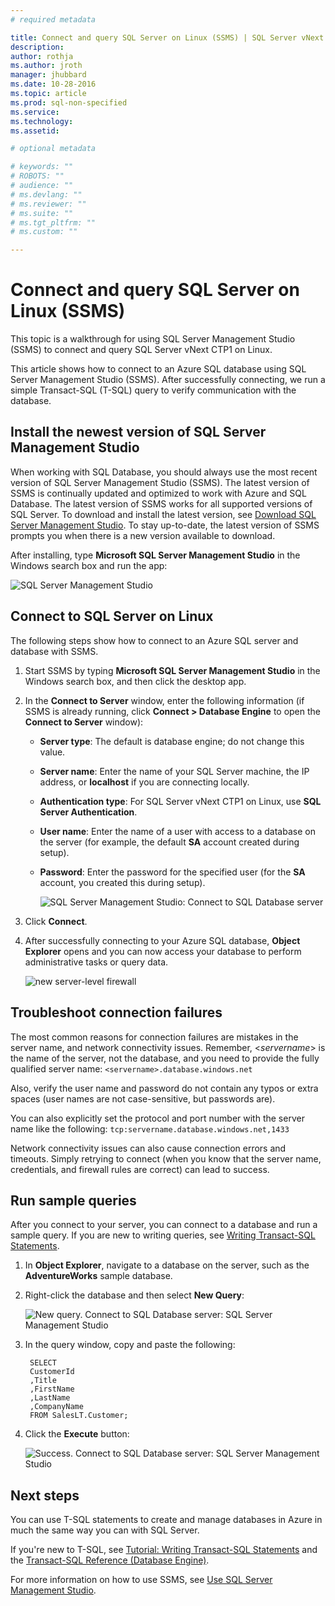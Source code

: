 ```yaml
---
# required metadata

title: Connect and query SQL Server on Linux (SSMS) | SQL Server vNext CTP1
description: 
author: rothja 
ms.author: jroth 
manager: jhubbard
ms.date: 10-28-2016
ms.topic: article
ms.prod: sql-non-specified
ms.service: 
ms.technology: 
ms.assetid: 

# optional metadata

# keywords: ""
# ROBOTS: ""
# audience: ""
# ms.devlang: ""
# ms.reviewer: ""
# ms.suite: ""
# ms.tgt_pltfrm: ""
# ms.custom: ""

---
```

# Connect and query SQL Server on Linux (SSMS)
This topic is a walkthrough for using SQL Server Management Studio (SSMS) to connect and query SQL Server vNext CTP1 on Linux.

This article shows how to connect to an Azure SQL database using SQL Server Management Studio (SSMS). After successfully connecting, we run a simple Transact-SQL (T-SQL) query to verify communication with the database.

## Install the newest version of SQL Server Management Studio

When working with SQL Database, you should always use the most recent version of SQL Server Management Studio (SSMS). The latest version of SSMS is continually updated and optimized to work with Azure and SQL Database. The latest version of SSMS works for all supported versions of SQL Server. To download and install the latest version, see [Download SQL Server Management Studio](https://msdn.microsoft.com/library/mt238290.aspx). To stay up-to-date, the latest version of SSMS prompts you when there is a new version available to download. 

After installing, type **Microsoft SQL Server Management Studio** in the Windows search box and run the app:

![SQL Server Management Studio](./media/sql-server-linux-connect-query-ssms/ssms.png)


## Connect to SQL Server on Linux

The following steps show how to connect to an Azure SQL server and database with SSMS.

1. Start SSMS by typing **Microsoft SQL Server Management Studio** in the Windows search box, and then click the desktop app.

2. In the **Connect to Server** window, enter the following information (if SSMS is already running, click **Connect > Database Engine** to open the **Connect to Server** window):

    - **Server type**: The default is database engine; do not change this value.
    - **Server name**: Enter the name of your SQL Server machine, the IP address, or **localhost** if you are connecting locally.
    - **Authentication type**: For SQL Server vNext CTP1 on Linux, use **SQL Server Authentication**.
    - **User name**: Enter the name of a user with access to a database on the server (for example, the default **SA** account created during setup). 
    - **Password**: Enter the password for the specified user (for the **SA** account, you created this during setup).
   
        ![SQL Server Management Studio: Connect to SQL Database server](./media/sql-server-linux-connect-query-ssms/connect.png)

3. Click **Connect**.
 
5. After successfully connecting to your Azure SQL database, **Object Explorer** opens and you can now access your database to perform administrative tasks or query data.
 
     ![new server-level firewall](./media/sql-server-linux-connect-query-ssms/connect-server-principal-5.png)
     
## Troubleshoot connection failures

The most common reasons for connection failures are mistakes in the server name, and network connectivity issues. Remember, <*servername*> is the name of the server, not the database, and you need to provide the fully qualified server name: `<servername>.database.windows.net`

Also, verify the user name and password do not contain any typos or extra spaces (user names are not case-sensitive, but passwords are). 

You can also explicitly set the protocol and port number with the server name like the following: `tcp:servername.database.windows.net,1433`

Network connectivity issues can also cause connection errors and timeouts. Simply retrying to connect (when you know that the server name, credentials, and firewall rules are correct) can lead to success.

## Run sample queries

After you connect to your server, you can connect to a database and run a sample query. If you are new to writing queries, see [Writing Transact-SQL Statements](https://msdn.microsoft.com/library/ms365303.aspx).

1. In **Object Explorer**, navigate to a database on the server, such as the **AdventureWorks** sample database.
2. Right-click the database and then select **New Query**:

	![New query. Connect to SQL Database server: SQL Server Management Studio](./media/sql-server-linux-connect-query-ssms/4-run-query.png)

3. In the query window, copy and paste the following:

		SELECT
		CustomerId
		,Title
		,FirstName
		,LastName
		,CompanyName
		FROM SalesLT.Customer;

4. Click the **Execute** button:

	![Success. Connect to SQL Database server: SQL Server Management Studio](./media/sql-server-linux-connect-query-ssms/5-success.png)

## Next steps

You can use T-SQL statements to create and manage databases in Azure in much the same way you can with SQL Server.

If you're new to T-SQL, see [Tutorial: Writing Transact-SQL Statements](https://msdn.microsoft.com/library/ms365303.aspx) and the [Transact-SQL Reference (Database Engine)](https://msdn.microsoft.com/library/bb510741.aspx).

For more information on how to use SSMS, see [Use SQL Server Management Studio](https://msdn.microsoft.com/library/ms174173.aspx).
